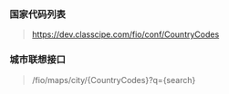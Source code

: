### 国家代码列表
> https://dev.classcipe.com/fio/conf/CountryCodes

### 城市联想接口
> /fio/maps/city/{CountryCodes}?q={search}
